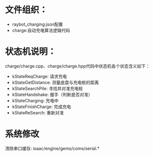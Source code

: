 # 文件组织：

* raybot_charging:json配置
* charge:自动充电算法逻辑代码

# 状态机说明：

charge/charge.cpp、charge/charge.hpp代码中状态机各个状态含义如下：

* kStateReqCharge: 请求充电
* kStateGetDistance: 测量底盘与充电桩的距离
* kStateSearchPile: 寻找并对准充电桩
* kStateHandshake: 握手（判断是否对准）
* kStateCharging: 充电中
* kStateFinishCharge: 完成充电
* kStateReSearch: 重新对准

# 系统修改

清除串口缓存:
isaac/engine/gems/coms/serial.*
